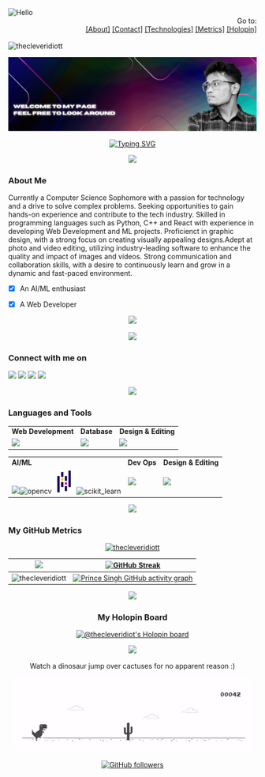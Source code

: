 <div align="left"><img src="https://i.imgur.com/veZrcC7.gif" alt="Hello" width="50" /></div>

<div align="right">Go to:</div>

<div align="right">
<a href="#About-Me">[About]</a>
<a href="#Connect-with-me-on">[Contact]</a>
<a href="#Languages-and-Tools">[Technologies]</a>
<a href="#My-GitHub-Metrics">[Metrics]</a>
<a href="#My-Holopin-Board">[Holopin]</a>
</div>

<br>

<div align="left">
 
<img src="https://komarev.com/ghpvc/?username=thecleveridiott&label=Profile%20views&color=0e75b6&style=flat" alt="thecleveridiott" />
 
</div>

![MastHead](https://github.com/TheCleverIdiott/TheCleverIdiott/blob/main/mast.gif)

<div align="center">

[![Typing SVG](https://readme-typing-svg.herokuapp.com?duration=7000&lines=Web+Dev%2C+AI/ML%2C+Open+Source%2C+Blogs)](https://git.io/typing-svg)
 
 </div>

<p align="center"><img src= 'https://capsule-render.vercel.app/api?type=rect&color=gradient&height=2.5'/></p>

<h3>About Me</h3>

Currently a Computer Science Sophomore with a passion for technology and a drive to solve complex problems. Seeking opportunities to gain hands-on experience and contribute to the tech industry.
Skilled in programming languages such as Python, C++ and React with experience in developing Web Development and ML projects. Proficienct in graphic design, with a strong focus on creating visually appealing designs.Adept at photo and video editing, utilizing industry-leading software to enhance the quality and impact of images and videos.
Strong communication and collaboration skills, with a desire to continuously learn and grow in a dynamic and fast-paced environment.

* [x] An AI/ML enthusiast
* [x] A Web Developer


 <div align="center">
 
 ![](https://quotes-github-readme.vercel.app/api?type=horizontal&theme=nord&no-bg=true)
 
 </div>
 
 
<p align="center"><img src= 'https://capsule-render.vercel.app/api?type=rect&color=gradient&height=2.5'/></p>
 
<h3>Connect with me on</h3>

<a href = "https://twitter.com/thecleverridiot"><img src = "https://skillicons.dev/icons?i=twitter&theme=dark" height = 38></a>
<a href = "https://www.linkedin.com/in/aritraghosh1905/"><img src = "https://skillicons.dev/icons?i=linkedin&theme=dark" height = 38></a>
<a href = "https://dev.to/thecleveridiott"><img src = "https://skillicons.dev/icons?i=devto&theme=dark" height = 38></a>
<a href="https://medium.com/@the-clever-idiot" target="_blank"><img src="https://img.shields.io/badge/Medium-12100E?style=for-the-badge&logo=medium&logoColor=white" /></a>

<p align="center"><img src= 'https://capsule-render.vercel.app/api?type=rect&color=gradient&height=2.5'/></p>


<h3 align="left">Languages and Tools</h3>

<p> 
 
<table>
<tr>
	<td><strong>Web Development</strong></td>
	<td><strong>Database</strong></td>
	<td><strong>Design & Editing</strong></td>
</tr>
<tr>
		<td><img src = "https://skillicons.dev/icons?i=html,css,js,react,nodejs,django,sqlite,bootstrap,flask,heroku,react,threejs" ></td>
		<td><img src = "https://skillicons.dev/icons?i=postgres,mysql,mongodb&theme=dark"></td>
		<td><img src = "https://skillicons.dev/icons?i=ae,figma,ai,xd&theme=dark"></td>
</tr>
</table>
<table>
<tr>
	<td><strong>AI/ML</strong></td>
	<td><strong>Dev Ops</strong></td>
	<td><strong>Design & Editing</strong></td>
</tr>
<tr>
		<td><img src = "https://skillicons.dev/icons?i=tensorflow,pytorch"><img src="https://www.vectorlogo.zone/logos/opencv/opencv-icon.svg" alt="opencv" width="40" height="40"/><img src="https://raw.githubusercontent.com/devicons/devicon/2ae2a900d2f041da66e950e4d48052658d850630/icons/pandas/pandas-original.svg" alt="pandas" width="50" height="50"/><img src="https://upload.wikimedia.org/wikipedia/commons/0/05/Scikit_learn_logo_small.svg" alt="scikit_learn" width="50" height="50"/></td>
		<td><img src = "https://skillicons.dev/icons?i=bash,cloudflare,docker,firebase,gcp,github,gitlab,heroku,postman,replit,linux,git&theme=dark"></td>
		<td><img src = "https://skillicons.dev/icons?i=ae,figma,ai,xd&theme=dark"></td>
</tr>
</table>

</p>
 
<p align="center"><img src= 'https://capsule-render.vercel.app/api?type=rect&color=gradient&height=2.5'/></p>

 <h3>My GitHub Metrics</h3>
 
<p align="center"> <a href="https://github.com/ryo-ma/github-profile-trophy"><img src="https://github-profile-trophy.vercel.app/?username=thecleveridiott&theme=onedark&no-bg=true&no-frame=true&column=-1&rank=SECRET,SSS,SS,S,AAA,AA,A" alt="thecleveridiott" /></a> </p>

| ![](https://github-readme-stats.vercel.app/api?username=TheCleverIdiott&theme=merko&bg_color=00000000&hide_border=false&include_all_commits=true&count_private=true&show_icons=true) | [![GitHub Streak](https://github-readme-streak-stats.herokuapp.com?user=TheCleverIdiott&border_radius=7&card_width=485&background=EBEBEB00&dates=078FE3&currStreakNum=CDC026&ring=EB9223&sideNums=06ABD1&sideLabels=EB5454&stroke=2C3043&border=282A31)](https://git.io/streak-stats) |
| --- | --- |
| <img align="center" src="https://github-readme-stats.vercel.app/api/top-langs?username=thecleveridiott&show_icons=true&langs_count=10ocale=en&layout=compact&theme=transparent" width="680" alt="thecleveridiott" /> | [![Prince Singh GitHub activity graph](https://github-readme-activity-graph.cyclic.app/graph?username=TheCleverIdiott&theme=github-compact)](https://github.com/PrinceSinghHub/github-readme-activity-graph) | 


<p align="center"><img src= 'https://capsule-render.vercel.app/api?type=rect&color=gradient&height=2.5'/></p>

 
<div align="center">

<h3>My Holopin Board</h3>
 
<div width:"10%">
 
[![@thecleveridiot's Holopin board](https://holopin.me/thecleveridiot)](https://holopin.io/@thecleveridiot)
 
</div>

<p align="center"><img src= 'https://capsule-render.vercel.app/api?type=rect&color=gradient&height=2.5'/></p>

<p align="center">Watch a dinosaur jump over cactuses for no apparent reason :)</p>
<p align="center"><img src="https://github.com/TheCleverIdiott/TheCleverIdiott/blob/main/Dino_non-birthday_version.gif"/></p>
 
 [![GitHub followers](https://img.shields.io/github/followers/TheCleverIdiott.svg?style=social&label=Follow)](https://github.com/TheCleverIdiott?tab=followers)
 
 
<!---
<code><a href="https://unity.com/" target="_blank" rel="noreferrer"> <img src="https://www.vectorlogo.zone/logos/unity3d/unity3d-icon.svg" alt="unity" width="40" height="40"/> </a> </code>
<a href="https://reactjs.org/" target="_blank" rel="noreferrer"> <img src="https://raw.githubusercontent.com/devicons/devicon/master/icons/react/react-original-wordmark.svg" alt="react" width="30" height="30"/> </a>   
<a href="https://reactnative.dev/" target="_blank" rel="noreferrer"> <img src="https://reactnative.dev/img/header_logo.svg" alt="reactnative" width="30" height="30"/> </a>   
--->
 

 
<!--- made by Aritra Ghosh --->

